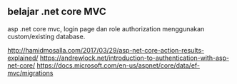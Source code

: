 ## belajar .net core MVC

asp .net core mvc, login page dan role authorization menggunakan custom/existing database.


http://hamidmosalla.com/2017/03/29/asp-net-core-action-results-explained/
https://andrewlock.net/introduction-to-authentication-with-asp-net-core/
https://docs.microsoft.com/en-us/aspnet/core/data/ef-mvc/migrations
